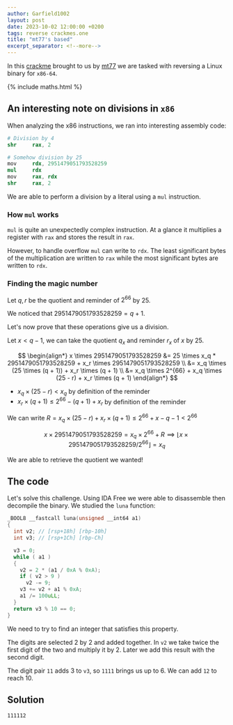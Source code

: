 ```yaml
---
author: Garfield1002
layout: post
date: 2023-10-02 12:00:00 +0200
tags: reverse crackmes.one
title: "mt77's based"
excerpt_separator: <!--more-->
---
```


In this [crackme](https://crackmes.one/crackme/64fdf93bd931496abf90994b) brought to us by [mt77](https://crackmes.one/user/mt77) we are tasked with reversing a Linux binary for `x86-64`.

<!--more-->

{% include maths.html %}

## An interesting note on divisions in `x86`

When analyzing the x86 instructions, we ran into interesting assembly code:

```s
# Division by 4
shr     rax, 2

# Somehow division by 25
mov     rdx, 2951479051793528259
mul     rdx
mov     rax, rdx
shr     rax, 2
```
We are able to perform a division by a literal using a `mul` instruction.

### How `mul` works

`mul` is quite an unexpectedly complex instruction. At a glance it multiplies a register with `rax` and stores the result in `rax`.

However, to handle overflow `mul` can write to `rdx`. The least significant bytes of the multiplication are written to `rax` while the most significant bytes are written to `rdx`.

### Finding the magic number

Let $q, r$ be the quotient and reminder of $2^{66}$ by $25$.

We noticed that $2951479051793528259 = q + 1$.

Let's now prove that these operations give us a division.

Let $x < q - 1$, we can take the quotient $q_x$ and reminder $r_x$ of $x$ by $25$.

$$
\begin{align*}
x \times 2951479051793528259 &= 25 \times x_q * 2951479051793528259 + x_r \times 2951479051793528259 \\
&= x_q \times (25 \times (q + 1)) + x_r \times (q + 1) \\
&= x_q \times 2^{66} + x_q \times (25 - r) + x_r \times (q + 1)
\end{align*}
$$

- $x_q \times (25 - r) < x_q$ by definition of the reminder
- $x_r \times (q + 1) \le 2^{66} - (q + 1) + x_r$ by definition of the reminder

We can write $R = x_q \times (25 - r) + x_r \times (q + 1) \le 2^{66} + x - q - 1 < 2^{66}$

$$
x \times 2951479051793528259 = x_q \times 2^{66} + R \implies \lfloor x \times 2951479051793528259 / 2^{66} \rfloor = x_q
$$

We are able to retrieve the quotient we wanted!

## The code

Let's solve this challenge. Using IDA Free we were able to disassemble then decompile the binary. We studied the `luna` function:

```c
_BOOL8 __fastcall luna(unsigned __int64 a1)
{
  int v2; // [rsp+18h] [rbp-10h]
  int v3; // [rsp+1Ch] [rbp-Ch]

  v3 = 0;
  while ( a1 )
  {
    v2 = 2 * (a1 / 0xA % 0xA);
    if ( v2 > 9 )
      v2 -= 9;
    v3 += v2 + a1 % 0xA;
    a1 /= 100uLL;
  }
  return v3 % 10 == 0;
}
```

We need to try to find an integer that satisfies this property.

The digits are selected 2 by 2 and added together. In `v2` we take twice the first digit of the two and multiply it by 2. Later we add this result with the second digit.

The digit pair `11` adds 3 to `v3`, so `1111` brings us up to 6. We can add `12` to reach 10.

## Solution

`111112`
